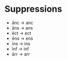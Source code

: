 # Suppressions
- ānc -> anc
- āns -> ans
- ēct -> ect
- ēns -> ens
- īns -> ins
- īnf -> inf 
- ārr -> arr
